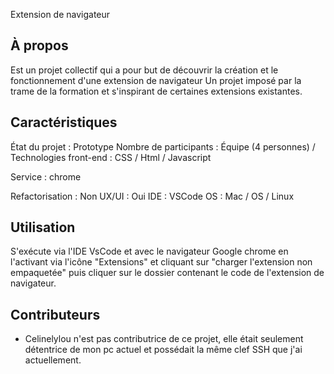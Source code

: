 Extension de navigateur 
## À propos
Est un projet collectif qui a pour but de découvrir la création et le fonctionnement d'une extension de navigateur
Un projet imposé par la trame de la formation et s'inspirant de certaines extensions existantes.      

## Caractéristiques
État du projet : Prototype
Nombre de participants : Équipe (4 personnes) /
Technologies front-end : CSS / Html / Javascript 

Service : chrome

Refactorisation : Non
UX/UI : Oui
IDE : VSCode
OS : Mac / OS / Linux

## Utilisation
S'exécute via l'IDE VsCode et avec le navigateur Google chrome en l'activant via l'icône "Extensions" et cliquant sur "charger l'extension non empaquetée" puis cliquer sur le dossier contenant le code de l'extension de navigateur. 

## Contributeurs
* Celinelylou n'est pas contributrice de ce projet, elle était seulement détentrice de mon pc actuel et possédait la même clef SSH que j'ai actuellement. 

